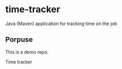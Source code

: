 # time-tracker
Java (Maven) application for tracking time on the job

## Porpuse

This is a demo repo.

Time tracker
